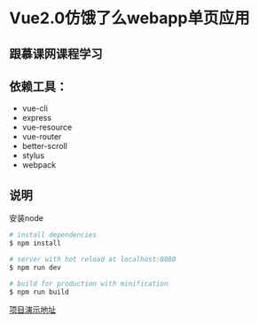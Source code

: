 # Vue2.0仿饿了么webapp单页应用
## 跟慕课网课程学习
## 依赖工具：
- vue-cli
- express
- vue-resource
- vue-router
- better-scroll
- stylus
- webpack
## 说明
安装node

```bash
# install dependencies
$ npm install

# server with hot reload at localhost:8080
$ npm run dev

# build for production with minification
$ npm run build
```
[项目演示地址](http://vuejssellapp.t.imooc.io/#!/)